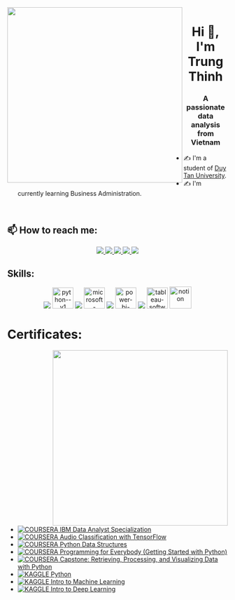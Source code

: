 <img align="left" width="400" src="https://github.githubassets.com/images/modules/profile/profile-first-repo.svg">
<h1 align="center">Hi 👋, I'm Trung Thinh</h1>
<p align="center">
  <h3 align="center">A passionate data analysis from Vietnam </h3>
</p>


- ✍ I'm a student of [Duy Tan University](https://duytan.edu.vn//).
- ✍ I'm currently learning Business Administration.

<br />

## 📫 How to reach me:

<p align="center">
  <a href="https://www.linkedin.com/in/trung-thinh/" target="_blank">
    <img src="https://img.icons8.com/fluent/48/000000/linkedin.png"/>
  </a>
  <a href="https://www.facebook.com/profile.php?id=100035294798352" alt="Facebook">
    <img src="https://img.icons8.com/fluent/48/000000/facebook-new.png" target="_blank" />
  </a> 
  <a href="https://github.com/sintynguyen" alt="Github">
    <img src="https://img.icons8.com/fluent/48/000000/github.png"/>
  </a>
  <a href="https://www.kaggle.com/nguyenhuynhminhtien" alt="Kaggle" target="_blank" >
    <img src="https://img.icons8.com/windows/48/000000/kaggle.png"/>
  </a>
  <a href="mailto:tt.varick30@gmail.com" alt="Email">
    <img src="https://img.icons8.com/fluent/48/000000/mailing.png"/>
  </a>
</p>

## Skills:
<p align="center">
  <img src="https://img.icons8.com/color/48/000000/microsoft-sql-server.png"/>
  <img width="48" height="48" src="https://img.icons8.com/color/48/python--v1.png" alt="python--v1"/>
  <img src="https://img.icons8.com/color/48/000000/mysql-logo.png"/>
  <img width="48" height="48" src="https://img.icons8.com/color/48/microsoft-excel-2019--v1.png" alt="microsoft-excel-2019--v1"/>
  <img src="https://img.icons8.com/color/48/000000/visual-studio-code-2019.png"/>
  <img width="48" height="48" src="https://img.icons8.com/fluency/48/power-bi-2021.png" alt="power-bi-2021"/>
  <img src="https://img.icons8.com/dusk/48/000000/anaconda.png"/>
  <img width="48" height="48" src="https://img.icons8.com/color/48/tableau-software.png" alt="tableau-software"/>
  <img width="50" height="50" src="https://img.icons8.com/bubbles/50/notion.png" alt="notion"/>
</p>


# Certificates:

<img align="right" width="400" src="https://github.githubassets.com/images/modules/profile/profile-joined-github.svg">

- [![COURSERA](https://img.shields.io/badge/-COURSERA-blue) IBM Data Analyst Specialization](https://www.coursera.org/account/accomplishments/specialization/certificate/RPDXKCV6B83K)
- [![COURSERA](https://img.shields.io/badge/-COURSERA-blue) Audio Classification with TensorFlow](https://www.coursera.org/account/accomplishments/certificate/MBSDFCKQ9X8E)
- [![COURSERA](https://img.shields.io/badge/-COURSERA-blue) Python Data Structures](https://www.coursera.org/account/accomplishments/certificate/PQMJRCLM7BCQ)
- [![COURSERA](https://img.shields.io/badge/-COURSERA-blue) Programming for Everybody (Getting Started with Python)](https://www.coursera.org/account/accomplishments/certificate/V7MK7JDL96DU)
- [![COURSERA](https://img.shields.io/badge/-COURSERA-blue) Capstone: Retrieving, Processing, and Visualizing Data with Python](https://www.coursera.org/account/accomplishments/certificate/DVXXD98ESKLP)
- [![KAGGLE](https://img.shields.io/badge/-KAGGLE-blue) Python](https://www.kaggle.com/learn/certification/nguyenhuynhminhtien/python)
- [![KAGGLE](https://img.shields.io/badge/-KAGGLE-blue) Intro to Machine Learning](https://www.kaggle.com/learn/certification/nguyenhuynhminhtien/intro-to-machine-learning)
- [![KAGGLE](https://img.shields.io/badge/-KAGGLE-blue) Intro to Deep Learning](https://www.kaggle.com/learn/certification/nguyenhuynhminhtien/intro-to-deep-learning)
